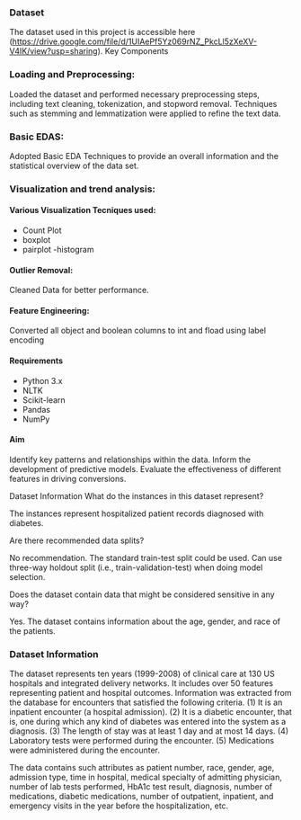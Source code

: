 ### Dataset
The dataset used in this project is accessible here (https://drive.google.com/file/d/1UIAePf5Yz069rNZ_PkcLl5zXeXV-V4IK/view?usp=sharing).
Key Components
### Loading and Preprocessing:

Loaded the dataset and performed necessary preprocessing steps, including text cleaning, tokenization, and stopword removal.
Techniques such as stemming and lemmatization were applied to refine the text data.
### Basic EDAS:

Adopted Basic EDA Techniques to provide an overall information and the statistical overview of the data set.
### Visualization and trend analysis:

#### Various Visualization Tecniques used:
* Count Plot
* boxplot
* pairplot -histogram
#### Outlier Removal:

Cleaned Data for better performance.
#### Feature Engineering:

Converted all object and boolean columns to int and fload using label encoding
#### Requirements
* Python 3.x
* NLTK
* Scikit-learn
* Pandas
* NumPy
#### Aim
Identify key patterns and relationships within the data. Inform the development of predictive models. Evaluate the effectiveness of different features in driving conversions.

Dataset Information
What do the instances in this dataset represent?

The instances represent hospitalized patient records diagnosed with diabetes.

Are there recommended data splits?

No recommendation. The standard train-test split could be used. Can use three-way holdout split (i.e., train-validation-test) when doing model selection.

Does the dataset contain data that might be considered sensitive in any way?

Yes. The dataset contains information about the age, gender, and race of the patients.

### Dataset Information

The dataset represents ten years (1999-2008) of clinical care at 130 US hospitals and integrated delivery networks. It includes over 50 features representing patient and hospital outcomes. Information was extracted from the database for encounters that satisfied the following criteria.
(1)	It is an inpatient encounter (a hospital admission).
(2)	It is a diabetic encounter, that is, one during which any kind of diabetes was entered into the system as a diagnosis.
(3)	The length of stay was at least 1 day and at most 14 days.
(4)	Laboratory tests were performed during the encounter.
(5)	Medications were administered during the encounter.

The data contains such attributes as patient number, race, gender, age, admission type, time in hospital, medical specialty of admitting physician, number of lab tests performed, HbA1c test result, diagnosis, number of medications, diabetic medications, number of outpatient, inpatient, and emergency visits in the year before the hospitalization, etc.

